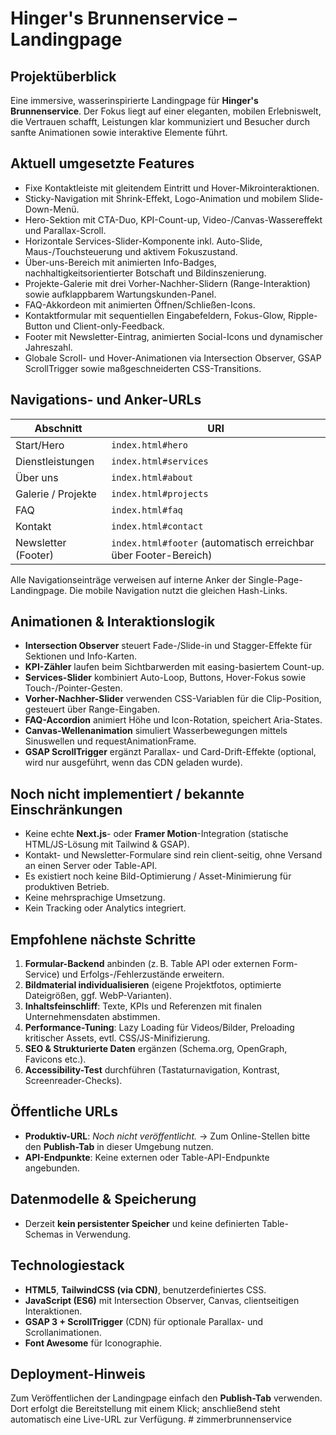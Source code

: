# Hinger's Brunnenservice – Landingpage

## Projektüberblick
Eine immersive, wasserinspirierte Landingpage für **Hinger's Brunnenservice**. Der Fokus liegt auf einer eleganten, mobilen Erlebniswelt, die Vertrauen schafft, Leistungen klar kommuniziert und Besucher durch sanfte Animationen sowie interaktive Elemente führt.

## Aktuell umgesetzte Features
- Fixe Kontaktleiste mit gleitendem Eintritt und Hover-Mikrointeraktionen.
- Sticky-Navigation mit Shrink-Effekt, Logo-Animation und mobilem Slide-Down-Menü.
- Hero-Sektion mit CTA-Duo, KPI-Count-up, Video-/Canvas-Wassereffekt und Parallax-Scroll.
- Horizontale Services-Slider-Komponente inkl. Auto-Slide, Maus-/Touchsteuerung und aktivem Fokuszustand.
- Über-uns-Bereich mit animierten Info-Badges, nachhaltigkeitsorientierter Botschaft und Bildinszenierung.
- Projekte-Galerie mit drei Vorher-Nachher-Slidern (Range-Interaktion) sowie aufklappbarem Wartungskunden-Panel.
- FAQ-Akkordeon mit animierten Öffnen/Schließen-Icons.
- Kontaktformular mit sequentiellen Eingabefeldern, Fokus-Glow, Ripple-Button und Client-only-Feedback.
- Footer mit Newsletter-Eintrag, animierten Social-Icons und dynamischer Jahreszahl.
- Globale Scroll- und Hover-Animationen via Intersection Observer, GSAP ScrollTrigger sowie maßgeschneiderten CSS-Transitions.

## Navigations- und Anker-URLs
| Abschnitt | URI |
|-----------|-----|
| Start/Hero | `index.html#hero` |
| Dienstleistungen | `index.html#services` |
| Über uns | `index.html#about` |
| Galerie / Projekte | `index.html#projects` |
| FAQ | `index.html#faq` |
| Kontakt | `index.html#contact` |
| Newsletter (Footer) | `index.html#footer` (automatisch erreichbar über Footer-Bereich) |

Alle Navigationseinträge verweisen auf interne Anker der Single-Page-Landingpage. Die mobile Navigation nutzt die gleichen Hash-Links.

## Animationen & Interaktionslogik
- **Intersection Observer** steuert Fade-/Slide-in und Stagger-Effekte für Sektionen und Info-Karten.
- **KPI-Zähler** laufen beim Sichtbarwerden mit easing-basiertem Count-up.
- **Services-Slider** kombiniert Auto-Loop, Buttons, Hover-Fokus sowie Touch-/Pointer-Gesten.
- **Vorher-Nachher-Slider** verwenden CSS-Variablen für die Clip-Position, gesteuert über Range-Eingaben.
- **FAQ-Accordion** animiert Höhe und Icon-Rotation, speichert Aria-States.
- **Canvas-Wellenanimation** simuliert Wasserbewegungen mittels Sinuswellen und requestAnimationFrame.
- **GSAP ScrollTrigger** ergänzt Parallax- und Card-Drift-Effekte (optional, wird nur ausgeführt, wenn das CDN geladen wurde).

## Noch nicht implementiert / bekannte Einschränkungen
- Keine echte **Next.js**- oder **Framer Motion**-Integration (statische HTML/JS-Lösung mit Tailwind & GSAP).
- Kontakt- und Newsletter-Formulare sind rein client-seitig, ohne Versand an einen Server oder Table-API.
- Es existiert noch keine Bild-Optimierung / Asset-Minimierung für produktiven Betrieb.
- Keine mehrsprachige Umsetzung.
- Kein Tracking oder Analytics integriert.

## Empfohlene nächste Schritte
1. **Formular-Backend** anbinden (z. B. Table API oder externen Form-Service) und Erfolgs-/Fehlerzustände erweitern.
2. **Bildmaterial individualisieren** (eigene Projektfotos, optimierte Dateigrößen, ggf. WebP-Varianten).
3. **Inhaltsfeinschliff**: Texte, KPIs und Referenzen mit finalen Unternehmensdaten abstimmen.
4. **Performance-Tuning**: Lazy Loading für Videos/Bilder, Preloading kritischer Assets, evtl. CSS/JS-Minifizierung.
5. **SEO & Strukturierte Daten** ergänzen (Schema.org, OpenGraph, Favicons etc.).
6. **Accessibility-Test** durchführen (Tastaturnavigation, Kontrast, Screenreader-Checks).

## Öffentliche URLs
- **Produktiv-URL**: *Noch nicht veröffentlicht.* → Zum Online-Stellen bitte den **Publish-Tab** in dieser Umgebung nutzen.
- **API-Endpunkte**: Keine externen oder Table-API-Endpunkte angebunden.

## Datenmodelle & Speicherung
- Derzeit **kein persistenter Speicher** und keine definierten Table-Schemas in Verwendung.

## Technologiestack
- **HTML5**, **TailwindCSS (via CDN)**, benutzerdefiniertes CSS.
- **JavaScript (ES6)** mit Intersection Observer, Canvas, clientseitigen Interaktionen.
- **GSAP 3 + ScrollTrigger** (CDN) für optionale Parallax- und Scrollanimationen.
- **Font Awesome** für Iconographie.

## Deployment-Hinweis
Zum Veröffentlichen der Landingpage einfach den **Publish-Tab** verwenden. Dort erfolgt die Bereitstellung mit einem Klick; anschließend steht automatisch eine Live-URL zur Verfügung.
#   z i m m e r b r u n n e n s e r v i c e  
 